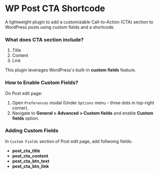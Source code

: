 # WP Post CTA Shortcode

A lightweight plugin to add a customizable Call-to-Action (CTA) section to WordPress posts using custom fields and a shortcode.

### What does CTA section include?
1. Title
2. Content
3. Link

This plugin leverages WordPress's built-in **custom fields** feature.

### How to Enable Custom Fields?
On Post edit page:
1. Open `Preferences` modal (Under `Options` menu - three dots in top-right corner).
2. Navigate to **General > Advanced > Custom fields** and enable **Custom fields** option.

### Adding Custom Fields
In `Custom Fields` section of Post edit page, add follwoing fields:
- **post_cta_title**
- **post_cta_content**
- **post_cta_btn_text**
- **post_cta_btn_link**
